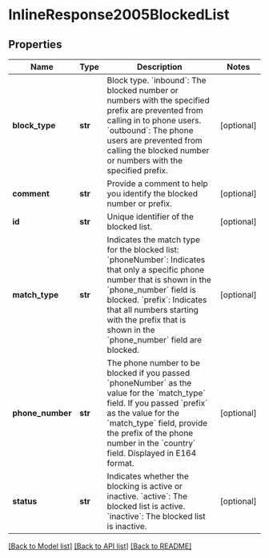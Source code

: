 # InlineResponse2005BlockedList

## Properties
Name | Type | Description | Notes
------------ | ------------- | ------------- | -------------
**block_type** | **str** | Block type. &#x60;inbound&#x60;: The blocked number or numbers with the specified prefix are prevented from calling in to phone users. &#x60;outbound&#x60;: The phone users  are prevented from calling the blocked number or numbers with the specified prefix. | [optional] 
**comment** | **str** | Provide a comment to help you identify the blocked number or prefix. | [optional] 
**id** | **str** | Unique identifier of the blocked list. | [optional] 
**match_type** | **str** | Indicates the match type for the blocked list:  &#x60;phoneNumber&#x60;: Indicates that only a specific phone number that is shown in the &#x60;phone_number&#x60; field is blocked.  &#x60;prefix&#x60;: Indicates that all numbers starting with the prefix that is shown in the &#x60;phone_number&#x60; field are blocked. | [optional] 
**phone_number** | **str** | The phone number to be blocked if you passed &#x60;phoneNumber&#x60; as the value for the &#x60;match_type&#x60; field. If you passed &#x60;prefix&#x60; as the value for the &#x60;match_type&#x60; field, provide the prefix of the phone number in the &#x60;country&#x60; field. Displayed in E164 format. | [optional] 
**status** | **str** | Indicates whether the blocking is active or inactive.  &#x60;active&#x60;: The blocked list is active. &#x60;inactive&#x60;: The blocked list is inactive. | [optional] 

[[Back to Model list]](../README.md#documentation-for-models) [[Back to API list]](../README.md#documentation-for-api-endpoints) [[Back to README]](../README.md)

